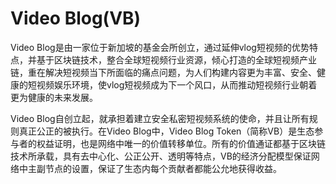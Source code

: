# Video Blog(VB)

Video Blog是由一家位于新加坡的基金会所创立，通过延伸vlog短视频的优势特点，并基于区块链技术，整合全球短视频行业资源，倾心打造的全球短视频产业链，重在解决短视频当下所面临的痛点问题，为人们构建内容更为丰富、安全、健康的短视频娱乐环境，使vlog短视频成为下一个风口，从而推动短视频行业朝着更为健康的未来发展。

Video Blog自创立起，就承担着建立安全私密短视频系统的使命，并且让所有规则真正公正的被执行。在Video Blog中，Video Blog Token（简称VB）是生态参与者的权益证明，也是网络中唯一的价值转移单位。所有的价值通证都基于区块链技术所承载，具有去中心化、公正公开、透明等特点，VB的经济分配模型保证网络中主副节点的设置，保证了生态内每个贡献者都能公允地获得收益。
